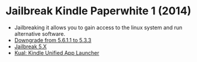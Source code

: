 # Jailbreak Kindle Paperwhite 1 (2014)

* Jailbreaking it allows you to gain access to the linux system and run alternative software.
* [Downgrade from 5.6.1.1 to 5.3.3](https://www.mobileread.com/forums/showthread.php?t=264432)
* [Jailbreak 5.X](https://www.mobileread.com/forums/showthread.php?t=186645)
* [Kual: Kindle Unified App Launcher](https://www.mobileread.com/forums/showthread.php?t=203326)
